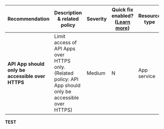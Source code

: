 |Recommendation|Description & related policy|Severity|Quick fix enabled?([Learn more](https://docs.microsoft.com/azure/security-center/security-center-remediate-recommendations#recommendations-with-quick-fix-remediation))|Resource type|
|----|----|----|----|----|
|**API App should only be accessible over HTTPS**|Limit access of API Apps over HTTPS only.<br>(Related policy: API App should only be accessible over HTTPS)|Medium|N|App service|
**TEST**
